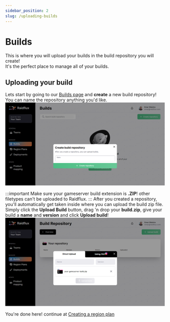 ```yaml
---
sidebar_position: 2
slug: /uploading-builds
---
```


# Builds
This is where you will upload your builds in the build repository you will create!  
It's the perfect place to manage all of your builds.
## Uploading your build

Lets start by going to our [Builds page](https://console.raidflux.com/dashboard/builds) and **create** a new build repository!  
You can name the repository anything you'd like.
![create repository](./assets/create-repository.png)

:::important
Make sure your gameserver build extension is **.ZIP**! other filetypes can't be uploaded to Raidflux.
:::
After you created a repository, you'll automatically get taken inside where you can upload the build zip file.  
Simply click the **Upload Build** button, drag 'n drop your **build.zip**, give your build a **name** and **version** and click **Upload build**!
![upload build](./assets/upload-build-direct.png)

You're done here! continue at [Creating a region plan](./region-plans#creating-a-region-plan)